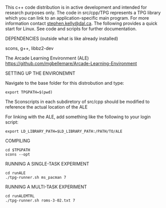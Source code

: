 This c++ code distribution is in active development and intended for research purposes only. The code in src/cpp/TPG represents a TPG library which you can link to an application-specific main program. For more information contact stephen.kelly@dal.ca. The following provides a quick start for Linux. See code and scripts for further documentation. 

DEPENDENCIES (outside what is like already installed)

scons, g++, libbz2-dev

The Arcade Learning Environment (ALE) https://github.com/mgbellemare/Arcade-Learning-Environment

SETTING UP THE ENVIRONEMNT

Navigate to the base folder for this distrobution and type:

    export TPGPATH=$(pwd)

The Sconscripts in each subdiretory of src/cpp should be modified to reference the actual location of the ALE

For linking with the ALE, add something like the following to your login script:

    export LD_LIBRARY_PATH=$LD_LIBRARY_PATH:/PATH/TO/ALE

COMPILING

    cd $TPGPATH
    scons --opt

RUNNING A SINGLE-TASK EXPERIMENT

    cd runALE
    ./tpg-runner.sh ms_pacman 7


RUNNING A MULTI-TASK EXPERIMENT

    cd runALEMTRL
    ./tpg-runner.sh roms-3-02.txt 7
